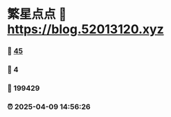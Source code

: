 # 繁星点点 :link: https://blog.52013120.xyz 
### :page_facing_up: [45](https://blog.52013120.xyz/tag.html) 
### :speech_balloon: 4 
### :hibiscus: 199429 
### :alarm_clock: 2025-04-09 14:56:26 
